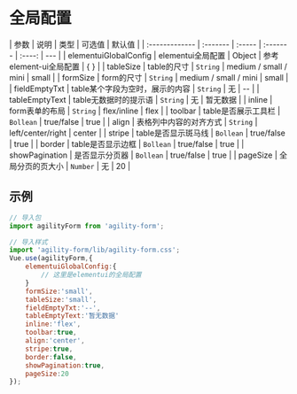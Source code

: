 # 全局配置
<InArticleAdsense
    data-ad-client="ca-pub-9650642607350023"
    data-ad-slot="5006043037">
</InArticleAdsense>
| 参数           | 说明     | 类型   | 可选值   | 默认值 |
| :------------- | :------- | :----- | :------- | :----: | --- |
| elementuiGlobalConfig | elementui全局配置 | Object | 参考element-ui全局配置 |   { }   |
| tableSize           | table的尺寸 | `String` | medium / small / mini |   small   |
| formSize           | form的尺寸 | `String` | medium / small / mini |   small   |
| fieldEmptyTxt | table某个字段为空时，展示的内容 | `String` | 无   |   --   |
| tableEmptyText | table无数据时的提示语 | `String` | 无   |   暂无数据   | 
| inline | form表单的布局 | `String` | flex/inline   |   flex   | 
| toolbar | table是否展示工具栏 | `Bollean` | true/false   |   true   |
| align | 表格列中内容的对齐方式 | `String` | left/center/right   |   center   | 
| stripe | table是否显示斑马线 | `Bollean` | true/false   |   true   | 
| border | table是否显示边框 | `Bollean` | true/false   |   true   | 
| showPagination | 是否显示分页器 | `Bollean` |  true/false  |   true   | 
| pageSize | 全局分页的页大小 | `Number` | 无   |   20   | 

## 示例

```js
// 导入包
import agilityForm from 'agility-form';

// 导入样式
import 'agility-form/lib/agility-form.css';
Vue.use(agilityForm,{
    elementuiGlobalConfig:{
        // 这里是elementui的全局配置
    }
    formSize:'small',
    tableSize:'small',
    fieldEmptyTxt:'--',
    tableEmptyText:'暂无数据'
    inline:'flex',
    toolbar:true,
    align:'center',
    stripe:true,
    border:false,
    showPagination:true,
    pageSize:20
});
```